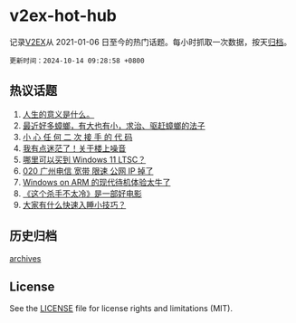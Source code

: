 # v2ex-hot-hub

 记录[V2EX](https://www.v2ex.com/)从 2021-01-06 日至今的热门话题。每小时抓取一次数据，按天[归档](archives)。

`更新时间：2024-10-14 09:28:58 +0800`

## 热议话题

1. [人生的意义是什么。](https://www.v2ex.com/t/1079880)
1. [最近好多蟑螂，有大也有小，求治、驱赶蟑螂的法子](https://www.v2ex.com/t/1079764)
1. [小 心 任 何 二 次 接 手 的 代 码](https://www.v2ex.com/t/1079893)
1. [我有点迷茫了！关于楼上噪音](https://www.v2ex.com/t/1079781)
1. [哪里可以买到 Windows 11 LTSC？](https://www.v2ex.com/t/1079824)
1. [020 广州电信 宽带 限速 公网 IP 掉了](https://www.v2ex.com/t/1079783)
1. [Windows on ARM 的现代待机体验太牛了](https://www.v2ex.com/t/1079795)
1. [《这个杀手不太冷》是一部好电影](https://www.v2ex.com/t/1079784)
1. [大家有什么快速入睡小技巧？](https://www.v2ex.com/t/1079915)

## 历史归档

[archives](archives)

## License

See the [LICENSE](LICENSE) file for license rights and limitations (MIT).

